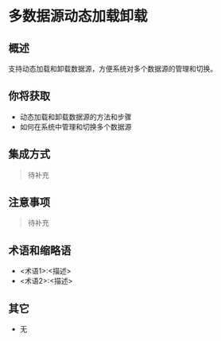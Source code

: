 # 多数据源动态加载卸载

## 概述

支持动态加载和卸载数据源，方便系统对多个数据源的管理和切换。

## 你将获取

- 动态加载和卸载数据源的方法和步骤
- 如何在系统中管理和切换多个数据源


## 集成方式

> 待补充

## 注意事项

> 待补充

## 术语和缩略语

- <术语1>:<描述>
- <术语2>:<描述>

## 其它

- 无
